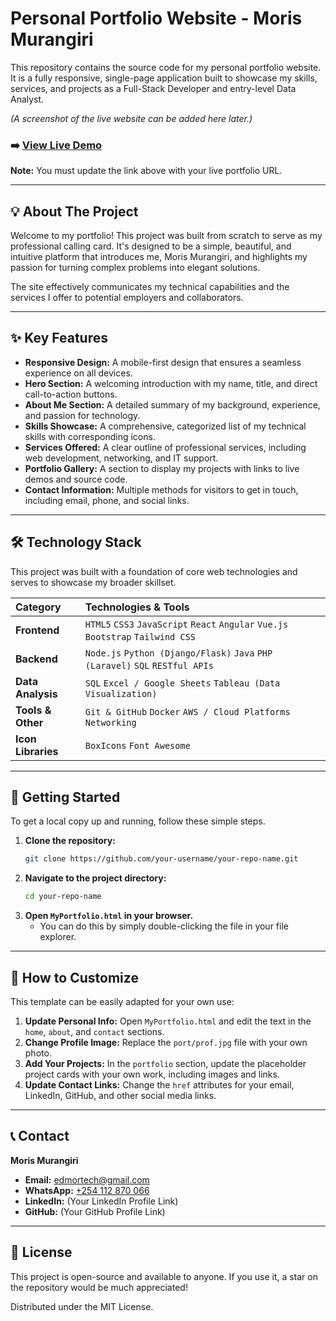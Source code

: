 # Personal Portfolio Website - Moris Murangiri

This repository contains the source code for my personal portfolio website. It is a fully responsive, single-page application built to showcase my skills, services, and projects as a Full-Stack Developer and entry-level Data Analyst.

*(A screenshot of the live website can be added here later.)*

### ➡️ [View Live Demo](https://your-username.github.io/your-repo-name/)
**Note:** You must update the link above with your live portfolio URL.

---

## 💡 About The Project

Welcome to my portfolio! This project was built from scratch to serve as my professional calling card. It's designed to be a simple, beautiful, and intuitive platform that introduces me, Moris Murangiri, and highlights my passion for turning complex problems into elegant solutions.

The site effectively communicates my technical capabilities and the services I offer to potential employers and collaborators.

---

## ✨ Key Features

*   **Responsive Design:** A mobile-first design that ensures a seamless experience on all devices.
*   **Hero Section:** A welcoming introduction with my name, title, and direct call-to-action buttons.
*   **About Me Section:** A detailed summary of my background, experience, and passion for technology.
*   **Skills Showcase:** A comprehensive, categorized list of my technical skills with corresponding icons.
*   **Services Offered:** A clear outline of professional services, including web development, networking, and IT support.
*   **Portfolio Gallery:** A section to display my projects with links to live demos and source code.
*   **Contact Information:** Multiple methods for visitors to get in touch, including email, phone, and social links.

---

## 🛠️ Technology Stack

This project was built with a foundation of core web technologies and serves to showcase my broader skillset.

| Category | Technologies & Tools |
| :--- | :--- |
| **Frontend** | `HTML5` `CSS3` `JavaScript` `React` `Angular` `Vue.js` `Bootstrap` `Tailwind CSS` |
| **Backend** | `Node.js` `Python (Django/Flask)` `Java` `PHP (Laravel)` `SQL` `RESTful APIs` |
| **Data Analysis** | `SQL` `Excel / Google Sheets` `Tableau (Data Visualization)` |
| **Tools & Other** | `Git & GitHub` `Docker` `AWS / Cloud Platforms` `Networking` |
| **Icon Libraries**| `BoxIcons` `Font Awesome` |

---

## 🚀 Getting Started

To get a local copy up and running, follow these simple steps.

1.  **Clone the repository:**
    ```sh
    git clone https://github.com/your-username/your-repo-name.git
    ```
2.  **Navigate to the project directory:**
    ```sh
    cd your-repo-name
    ```
3.  **Open `MyPortfolio.html` in your browser.**
    *   You can do this by simply double-clicking the file in your file explorer.

---

## 🎨 How to Customize

This template can be easily adapted for your own use:

1.  **Update Personal Info:** Open `MyPortfolio.html` and edit the text in the `home`, `about`, and `contact` sections.
2.  **Change Profile Image:** Replace the `port/prof.jpg` file with your own photo.
3.  **Add Your Projects:** In the `portfolio` section, update the placeholder project cards with your own work, including images and links.
4.  **Update Contact Links:** Change the `href` attributes for your email, LinkedIn, GitHub, and other social media links.

---

## 📞 Contact

**Moris Murangiri**

*   **Email:** [edmortech@gmail.com](mailto:edmortech@gmail.com)
*   **WhatsApp:** [+254 112 870 066](https://wa.me/254112870066)
*   **LinkedIn:** (Your LinkedIn Profile Link)
*   **GitHub:** (Your GitHub Profile Link)

---

## 📄 License

This project is open-source and available to anyone. If you use it, a star on the repository would be much appreciated!

Distributed under the MIT License.
